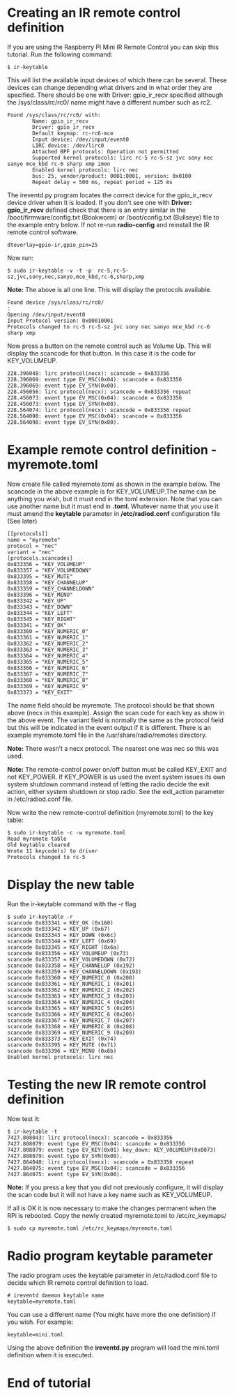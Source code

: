 Creating an IR remote control definition
========================================
If you are using the Raspberry Pi Mini IR Remote Control you can skip this tutorial. Run the following command:

```
$ ir-keytable
```

This will list the available input devices of which there can be several.  These devices can change depending what drivers and in what order they are specified. There should be one with  Driver: gpio_ir_recv specified although the /sys/class/rc/rc0/ name might have a different number such as rc2.

```
Found /sys/class/rc/rc0/ with:
        Name: gpio_ir_recv
        Driver: gpio_ir_recv
        Default keymap: rc-rc6-mce
        Input device: /dev/input/event0
        LIRC device: /dev/lirc0
        Attached BPF protocols: Operation not permitted
        Supported kernel protocols: lirc rc-5 rc-5-sz jvc sony nec sanyo mce_kbd rc-6 sharp xmp imon
        Enabled kernel protocols: lirc nec
        bus: 25, vendor/product: 0001:0001, version: 0x0100
        Repeat delay = 500 ms, repeat period = 125 ms
```

The ireventd.py program locates the correct device for the gpio_ir_recv device driver when it is loaded. If you don't see one with **Driver: gpio_ir_recv** defined check that there is an entry similar in the /boot/firmware/config.txt (Bookworm) or /boot/config.txt (Bullseye) file to the example entry below. If not re-run **radio-config** and reinstall the IR remote control software.

```
dtoverlay=gpio-ir,gpio_pin=25
```

Now run:
```
$ sudo ir-keytable -v -t -p  rc-5,rc-5-sz,jvc,sony,nec,sanyo,mce_kbd,rc-6,sharp,xmp
```

**Note:** The above is all one line. This will display the protocols available.
```
Found device /sys/class/rc/rc0/
:
Opening /dev/input/event0
Input Protocol version: 0x00010001
Protocols changed to rc-5 rc-5-sz jvc sony nec sanyo mce_kbd rc-6 sharp xmp
```

Now press a button on the remote control such as Volume Up. This will display the scancode for that button. In this case it is the code for KEY_VOLUMEUP. 

```
228.396048: lirc protocol(necx): scancode = 0x833356
228.396069: event type EV_MSC(0x04): scancode = 0x833356
228.396069: event type EV_SYN(0x00).
228.456056: lirc protocol(necx): scancode = 0x833356 repeat
228.456073: event type EV_MSC(0x04): scancode = 0x833356
228.456073: event type EV_SYN(0x00).
228.564074: lirc protocol(necx): scancode = 0x833356 repeat
228.564098: event type EV_MSC(0x04): scancode = 0x833356
228.564098: event type EV_SYN(0x00).
```

Example remote control definition - myremote.toml 
=================================================

Now create file called myremote.toml as shown in the example below. The scancode in the above example is for KEY_VOLUMEUP.The name can be anything you wish, but it must end in the toml extension. 
Note that you can use another name but it must end in **.toml**. Whatever name that you use it must amend the **keytable** parameter in **/etc/radiod.conf** configuration file (See later)

```
[[protocols]]
name = "myremote"
protocol = "nec"
variant = "nec"
[protocols.scancodes]
0x833356 = "KEY_VOLUMEUP"
0x833357 = "KEY_VOLUMEDOWN"
0x833395 = "KEY_MUTE"
0x833358 = "KEY_CHANNELUP"
0x833359 = "KEY_CHANNELDOWN"
0x833396 = "KEY_MENU"
0x833342 = "KEY_UP"
0x833343 = "KEY_DOWN"
0x833344 = "KEY_LEFT"
0x833345 = "KEY_RIGHT"
0x833341 = "KEY_OK"
0x833360 = "KEY_NUMERIC_0"
0x833361 = "KEY_NUMERIC_1"
0x833362 = "KEY_NUMERIC_2"
0x833363 = "KEY_NUMERIC_3"
0x833364 = "KEY_NUMERIC_4"
0x833365 = "KEY_NUMERIC_5"
0x833366 = "KEY_NUMERIC_6"
0x833367 = "KEY_NUMERIC_7"
0x833368 = "KEY_NUMERIC_8"
0x833369 = "KEY_NUMERIC_9"
0x833373 = "KEY_EXIT"
```

The name field should be myremote. The protocol should be that shown above (necx in this example). Assign the scan code for each key as show in the above event.  The variant field is normally the same as the protocol field but this will be indicated in the event output if it is different. There is an example myremote.toml file in the /usr/share/radio/remotes directory.

**Note:** There wasn’t a necx protocol. The nearest one was nec so this was used.

**Note:** The remote-control power on/off button must be called KEY_EXIT and not KEY_POWER. If KEY_POWER is us used the event system issues its own system shutdown command instead of letting the radio decide the exit action, either system shutdown or stop radio. See the exit_action parameter in /etc/radiod.conf file.

Now write the new remote-control definition (myremote.toml) to the key table:

```
$ sudo ir-keytable -c -w myremote.toml
Read myremote table
Old keytable cleared
Wrote 11 keycode(s) to driver
Protocols changed to rc-5
```

Display the new table
=====================

Run the ir-keytable command with the -r flag 
```
$ sudo ir-keytable -r
scancode 0x833341 = KEY_OK (0x160)
scancode 0x833342 = KEY_UP (0x67)
scancode 0x833343 = KEY_DOWN (0x6c)
scancode 0x833344 = KEY_LEFT (0x69)
scancode 0x833345 = KEY_RIGHT (0x6a)
scancode 0x833356 = KEY_VOLUMEUP (0x73)
scancode 0x833357 = KEY_VOLUMEDOWN (0x72)
scancode 0x833358 = KEY_CHANNELUP (0x192)
scancode 0x833359 = KEY_CHANNELDOWN (0x193)
scancode 0x833360 = KEY_NUMERIC_0 (0x200)
scancode 0x833361 = KEY_NUMERIC_1 (0x201)
scancode 0x833362 = KEY_NUMERIC_2 (0x202)
scancode 0x833363 = KEY_NUMERIC_3 (0x203)
scancode 0x833364 = KEY_NUMERIC_4 (0x204)
scancode 0x833365 = KEY_NUMERIC_5 (0x205)
scancode 0x833366 = KEY_NUMERIC_6 (0x206)
scancode 0x833367 = KEY_NUMERIC_7 (0x207)
scancode 0x833368 = KEY_NUMERIC_8 (0x208)
scancode 0x833369 = KEY_NUMERIC_9 (0x209)
scancode 0x833373 = KEY_EXIT (0x74)
scancode 0x833395 = KEY_MUTE (0x71)
scancode 0x833396 = KEY_MENU (0x8b)
Enabled kernel protocols: lirc nec
```

Testing the new IR remote control definition
============================================
Now test it:

```
$ ir-keytable -t
7427.808043: lirc protocol(necx): scancode = 0x833356
7427.808079: event type EV_MSC(0x04): scancode = 0x833356
7427.808079: event type EV_KEY(0x01) key_down: KEY_VOLUMEUP(0x0073)
7427.808079: event type EV_SYN(0x00).
7427.864040: lirc protocol(necx): scancode = 0x833356 repeat
7427.864075: event type EV_MSC(0x04): scancode = 0x833356
7427.864075: event type EV_SYN(0x00).
```

**Note:** If you press a key that you did not previously configure, it will display the scan code but it will not have a key name such as KEY_VOLUMEUP.

If all is OK it is now necessary to make the changes permanent when the RPi is rebooted.
Copy the newly created myremote.toml to /etc/rc_keymaps/

```
$ sudo cp myremote.toml /etc/rc_keymaps/myremote.toml
```

Radio program keytable parameter
================================
The radio program uses the keytable parameter in /etc/radiod.conf file to decide which IR remote control definition to load. 

```
# ireventd daemon keytable name
keytable=myremote.toml
```
You can use a different name (You might have more the one definition) if you wish. For example:

```
keytable=mini.toml
```

Using the above definition the **ireventd.py** program will load the mini.toml definition when it is executed.

End of tutorial
===============

